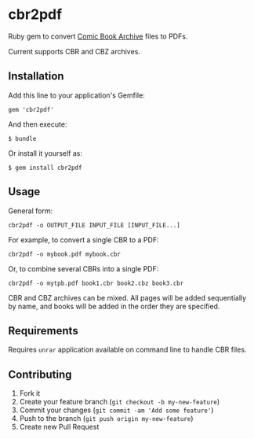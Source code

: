 # cbr2pdf

Ruby gem to convert [Comic Book Archive](https://en.wikipedia.org/wiki/Comic_book_archive) files to PDFs.

Current supports CBR and CBZ archives.  

## Installation

Add this line to your application's Gemfile:

    gem 'cbr2pdf'

And then execute:

    $ bundle

Or install it yourself as:

    $ gem install cbr2pdf

## Usage

General form:

    cbr2pdf -o OUTPUT_FILE INPUT_FILE [INPUT_FILE...]

For example, to convert a single CBR to a PDF:

    cbr2pdf -o mybook.pdf mybook.cbr

Or, to combine several CBRs into a single PDF:

    cbr2pdf -o mytpb.pdf book1.cbr book2.cbz book3.cbr

CBR and CBZ archives can be mixed.  All pages will be added sequentially by name, and books will be added in the order they are specified.

## Requirements

Requires `unrar` application available on command line to handle CBR files.

## Contributing

1. Fork it
2. Create your feature branch (`git checkout -b my-new-feature`)
3. Commit your changes (`git commit -am 'Add some feature'`)
4. Push to the branch (`git push origin my-new-feature`)
5. Create new Pull Request
